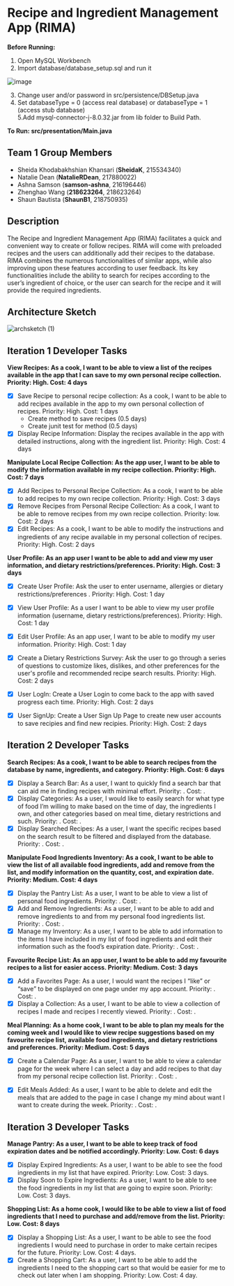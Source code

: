 # Recipe and Ingredient Management App (RIMA)

**Before Running:**
1. Open MySQL Workbench
2. Import database/database_setup.sql and run it

![image](https://user-images.githubusercontent.com/51792193/224358614-d0b80140-b5ec-4310-b698-9420474e1587.png)

3. Change user and/or password in src/persistence/DBSetup.java
4. Set databaseType = 0 (access real database) or databaseType = 1 (access stub database)\
5.Add mysql-connector-j-8.0.32.jar from lib folder to Build Path.

**To Run: src/presentation/Main.java**
## Team 1 Group Members
- Sheida Khodabakhshian Khansari (**SheidaK**, 215534340)
- Natalie Dean (**NatalieRDean**, 217880022)
- Ashna Samson (**samson-ashna**, 216196446)
- Zhenghao Wang (**218623264**, 218623264)
- Shaun Bautista (**ShaunB1**, 218750935)

## Description
The Recipe and Ingredient Management App (RIMA) facilitates a quick and convenient way to create or follow recipes. RIMA will come with preloaded recipes and the users can additionally add their recipes to the database. RIMA combines the numerous functionalities of similar apps, while also improving upon these features according to user feedback. Its key functionalities include the ability to search for recipes according to the user’s ingredient of choice, or the user can search for the recipe and it will provide the required ingredients.

## Architecture Sketch
![archsketch (1)](https://user-images.githubusercontent.com/51792193/231021371-ee1f21a9-d9f0-498d-98c0-b2ce2374df67.jpg)

## Iteration 1 Developer Tasks
**View Recipes:  As a cook, I want to be able to view a list of the recipes available in the app that I can save to my own personal recipe collection. Priority: High. Cost: 4 days**
- [x] Save Recipe to personal recipe collection: As a cook, I want to be able to add recipes available in the app to my own personal collection of recipes. Priority: High. Cost: 1 days
  - Create method to save recipes (0.5 days)
  - Create junit test for method (0.5 days)
- [x] Display Recipe Information: Display the recipes available in the app with detailed instructions, along with the ingredient list. Priority: High. Cost: 4 days

**Manipulate Local Recipe Collection: As the app user, I want to be able to modify the information available in my recipe collection.  Priority: High. Cost: 7 days**
- [x] Add Recipes to Personal Recipe Collection:  As a cook, I want to be able to add recipes to my own recipe collection. Priority: High. Cost: 3 days
- [x] Remove Recipes from Personal Recipe Collection:  As a cook, I want to be able to remove recipes from my own recipe collection. Priority: low. Cost: 2 days
- [x] Edit Recipes:  As a cook, I want to be able to modify the instructions and ingredients of any recipe available in my personal collection of recipes. Priority: High. Cost: 2 days

**User Profile:  As an app user I want to be able to add and view my user information, and dietary restrictions/preferences.  Priority: High. Cost: 3 days**
- [x] Create User Profile:  Ask the user to enter username, allergies or dietary restrictions/preferences .  Priority: High. Cost: 1 day
- [x] View User Profile: As a user I want to be able to view my user profile information (username, dietary restrictions/preferences). Priority: High. Cost: 1 day 
- [x] Edit User Profile:  As an app user, I want to be able to modify my user information.  Priority: High. Cost: 1 day
- [x] Create a Dietary Restrictions Survey: Ask the user to go through a series of questions to customize likes, dislikes, and other preferences for the user's profile and recommended recipe search results. Priority: High. Cost: 2 days
- [x] User LogIn: Create a User Login to come back to the app with saved progress each time. Priority: High. Cost: 2 days
- [x] User SignUp: Create a User Sign Up Page to create new user accounts to save recipies and find new recipies. Priority: High. Cost: 2 days


## Iteration 2 Developer Tasks
**Search Recipes:  As a cook, I want to be able to search recipes from the database by name, ingredients, and category.  Priority: High. Cost: 6 days**
- [x] Display a Search Bar: As a user, I want to quickly find a search bar that can aid me in finding recipes with minimal effort. Priority: . Cost: .
- [x] Display Categories: As a user, I would like to easily search for what type of food I’m willing to make based on the time of day, the ingredients I own, and other categories based on meal time, dietary restrictions and such. Priority: . Cost: .
- [x] Display Searched Recipes: As a user, I want the specific recipes based on the search result to be filtered and displayed from the database. Priority: . Cost: .

**Manipulate Food Ingredients Inventory:  As a cook, I want to be able to view the list of all available food ingredients, add and remove from the list, and modify information on the quantity, cost, and expiration date.  Priority: Medium. Cost: 4 days**
- [x] Display the Pantry List: As a user, I want to be able to view a list of personal food ingredients. Priority: . Cost: .
- [x] Add and Remove Ingredients: As a user, I want to be able to add and remove ingredients to and from my personal food ingredients list. Priority: . Cost: .
- [x] Manage my Inventory: As a user, I want to be able to add information to the items I have included in my list of food ingredients and edit their information such as the food’s expiration date. Priority: . Cost: .

**Favourite Recipe List:  As an app user, I want to be able to add my favourite recipes to a list for easier access.  Priority: Medium. Cost: 3 days**
- [x] Add a Favorites Page: As a user, I would want the recipes I “like” or “save” to be displayed on one page under my app account. Priority: . Cost: .
- [x] Display a Collection: As a user, I want to be able to view a collection of recipes I made and recipes I recently viewed. Priority: . Cost: .

**Meal Planning:  As a home cook, I want to be able to plan my meals for the coming week and I would like to view recipe suggestions based on my favourite recipe list, available food ingredients, and dietary restrictions and preferences.  Priority: Medium. Cost: 5 days**
- [x] Create a Calendar Page: As a user, I want to be able to view a calendar page for the week where I can select a day and add recipes to that day from my personal recipe collection list. Priority: . Cost: .
- [x] Edit Meals Added: As a user, I want to be able to delete and edit the meals that are added to the page in case I change my mind about want I want to create during the week. Priority: . Cost: .


## Iteration 3 Developer Tasks
**Manage Pantry:  As a user, I want to be able to keep track of food expiration dates and be notified accordingly.  Priority: Low. Cost: 6 days**
- [x] Display Expired Ingredients: As a user, I want to be able to see the food ingredients in my list that have expired. Priority: Low. Cost: 3 days.
- [x] Display Soon to Expire Ingredients: As a user, I want to be able to see the food ingredients in my list that are going to expire soon. Priority: Low. Cost: 3 days.

**Shopping List:  As a home cook, I would like to be able to view a list of food ingredients that I need to purchase and add/remove from the list.  Priority: Low. Cost: 8 days**
- [x] Display a Shopping List: As a user, I want to be able to see the food ingredients I would need to purchase in order to make certain recipes for the future. Priority: Low. Cost: 4 days.
- [x] Create a Shopping Cart: As a user, I want to be able to add the ingredients I need to the shopping cart so that would be easier for me to check out later when I am shopping. Priority: Low. Cost: 4 day.
